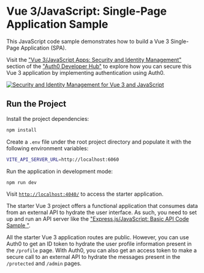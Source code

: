 # Vue 3/JavaScript: Single-Page Application Sample

This JavaScript code sample demonstrates how to build a Vue 3 Single-Page Application (SPA).

Visit the ["Vue 3/JavaScript Apps: Security and Identity Management"](https://auth0.com/developers/hub/code-samples/spa/vue-3-javascript) section of the ["Auth0 Developer Hub"](https://auth0.com/developers/hub) to explore how you can secure this Vue 3 application by implementing authentication using Auth0.

[![Security and Identity Management for Vue 3 and JavaScript](https://cdn.auth0.com/blog/hub/code-samples/spa/vue-3-javascript.png)](https://auth0.com/developers/hub/code-samples/spa/vue-3-javascript)

## Run the Project

Install the project dependencies:

```bash
npm install
```

Create a `.env` file under the root project directory and populate it with the following environment variables:

```bash
VITE_API_SERVER_URL=http://localhost:6060
```

Run the application in development mode:

```bash
npm run dev
```

Visit [`http://localhost:4040/`](http://localhost:4040/) to access the starter application.

The starter Vue 3 project offers a functional application that consumes data from an external API to hydrate the user interface. As such, you need to set up and run an API server like the ["Express.js/JavaScript: Basic API Code Sample
"](https://github.com/auth0-developer-hub/api_express_javascript_hello-world/tree/starter).

All the starter Vue 3 application routes are public. However, you can use Auth0 to get an ID token to hydrate the user profile information present in the `/profile` page. With Auth0, you can also get an access token to make a secure call to an external API to hydrate the messages present in the `/protected` and `/admin` pages.

